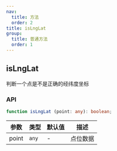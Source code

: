 ```yaml
---
nav:
  title: 方法
  order: 2
title: isLngLat
group:
  title: 普通方法
  order: 1
---
```


## isLngLat

判断一个点是不是正确的经纬度坐标

<code src="./demo/test1" compact></code>

### API

```ts
function isLngLat (point: any): boolean;
```

| 参数  | 类型  | 默认值 | 描述     |
| ----- | ----- | ------ | -------- |
| point | `any` | -      | 点位数据 |
